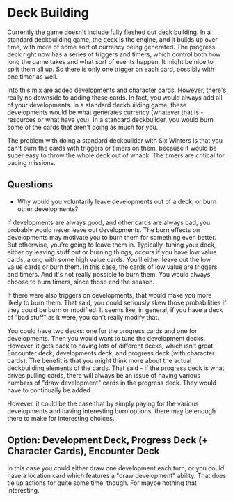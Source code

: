 # Deck Building

Currently the game doesn't include fully fleshed out deck building. In a standard deckbuilding game, the deck is the engine, and it builds up over time, with more of some sort of currency being generated. The progress deck right now has a series of triggers and timers, which control both how long the game takes and what sort of events happen. It might be nice to split them all up. So there is only one trigger on each card, possibly with one timer as well.

Into this mix are added developments and character cards. However, there's really no downside to adding these cards. In fact, you would always add all of your developments. In a standard deckbuilding game, these developments would be what generates currency (whatever that is - resources or what have you). In a standard deckbuilder, you would burn some of the cards that aren't doing as much for you.

The problem with doing a standard deckbuilder with Six Winters is that you can't burn the cards with triggers or timers on them, because it would be super easy to throw the whole deck out of whack. The timers are critical for pacing missions.

## Questions

* Why would you voluntarily leave developments out of a deck, or burn other developments?

If developments are always good, and other cards are always bad, you probably would never leave out developments. The burn effects on developments may motivate you to burn them for something even better. But otherwise, you're going to leave them in. Typically, tuning your deck, either by leaving stuff out or burning things, occurs if you have low value cards, along with some high value cards. You'll either leave out the low value cards or burn them. In this case, the cards of low value are triggers and timers. And it's not really possible to burn them. You would always choose to burn timers, since those end the season.

If there were also triggers on developments, that would make you more likely to burn them. That said, you could seriously skew those probabilities if they could be burn or modified. It seems like, in general, if you have a deck of "bad stuff" as it were, you can't really modify that.

You could have two decks: one for the progress cards and one for developments. Then you would want to tune the development decks. However, it gets back to having lots of different decks, which isn't great. Encounter deck, developments deck, and progress deck (with character cards). The benefit is that you might think more about the actual deckbuilding elements of the cards. That said - if the progress deck is what drives pulling cards, there will always be an issue of having various numbers of "draw development" cards in the progress deck. They would have to continually be added.

However, it could be the case that by simply paying for the various developments and having interesting burn options, there may be enough there to make for interesting choices.

## Option: Development Deck, Progress Deck (+ Character Cards), Encounter Deck

In this case you could either draw one development each turn, or you could have a location card which features a "draw development" ability. That does tie up actions for quite some time, though. For maybe nothing that interesting. 